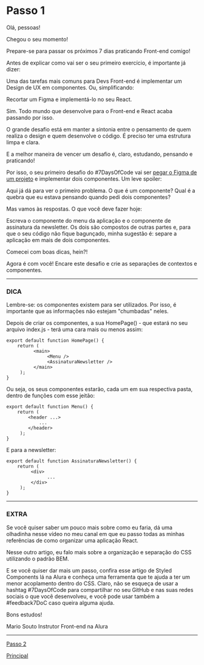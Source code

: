# Passo 1

Olá, pessoas!

Chegou o seu momento!

Prepare-se para passar os próximos 7 dias praticando Front-end comigo!

Antes de explicar como vai ser o seu primeiro exercício, é importante já dizer:

Uma das tarefas mais comuns para Devs Front-end é implementar um Design de UX em componentes. Ou, simplificando:

Recortar um Figma e implementá-lo no seu React.

Sim. Todo mundo que desenvolve para o Front-end e React acaba passando por isso.

O grande desafio está em manter a sintonia entre o pensamento de quem realiza o design e quem desenvolve o código. É preciso ter uma estrutura limpa e clara.

E a melhor maneira de vencer um desafio é, claro, estudando, pensando e praticando!

Por isso, o seu primeiro desafio do #7DaysOfCode vai ser [pegar o Figma de um projeto](https://www.figma.com/file/0yOQR6fGtbdrmqeStiO0jf/7Days-React?node-id=1%3A2&t=GU3KT7Kx9RlvyEdo-0) e implementar dois componentes. Um leve spoiler:

Aqui já dá para ver o primeiro problema. O que é um componente? Qual é a quebra que eu estava pensando quando pedi dois componentes?

Mas vamos às respostas. O que você deve fazer hoje:

Escreva o componente do menu da aplicação e o componente de assinatura da newsletter. Os dois são compostos de outras partes e, para que o seu código não fique bagunçado, minha sugestão é: separe a aplicação em mais de dois componentes.

Comecei com boas dicas, hein?!

Agora é com você! Encare este desafio e crie as separações de contextos e componentes.
<hr/>

### **DICA**

Lembre-se: os componentes existem para ser utilizados. Por isso, é importante que as informações não estejam "chumbadas" neles.

Depois de criar os componentes, a sua HomePage() - que estará no seu arquivo index.js - terá uma cara mais ou menos assim:

```React
export default function HomePage() {
    return (
          <main>
               <Menu />
               <AssinaturaNewsletter />
          </main>
     );
}
```

Ou seja, os seus componentes estarão, cada um em sua respectiva pasta, dentro de funções com esse jeitão:

```React
export default function Menu() {
    return (
        <header ...>
            ...
        </header>
     );
}
```

E para a newsletter:

```React
export default function AssinaturaNewsletter() {
    return (
         <div>
               ...
         </div>
     );
}
```
<hr/>

### **EXTRA**
Se você quiser saber um pouco mais sobre como eu faria, dá uma olhadinha nesse vídeo no meu canal em que eu passo todas as minhas referências de como organizar uma aplicação React.

Nesse outro artigo, eu falo mais sobre a organização e separação do CSS utilizando o padrão BEM.

E se você quiser dar mais um passo, confira esse artigo de Styled Components lá na Alura e conheça uma ferramenta que te ajuda a ter um menor acoplamento dentro do CSS.
Claro, não se esqueça de usar a hashtag #7DaysOfCode para compartilhar no seu GitHub e nas suas redes sociais o que você desenvolveu, e você pode usar também a #feedback7DoC caso queira alguma ajuda.

Bons estudos!

Mario Souto
Instrutor Front-end na Alura

<hr/>

[Passo 2](./instructions/2_Passo.md)

[Principal](./../README.md)